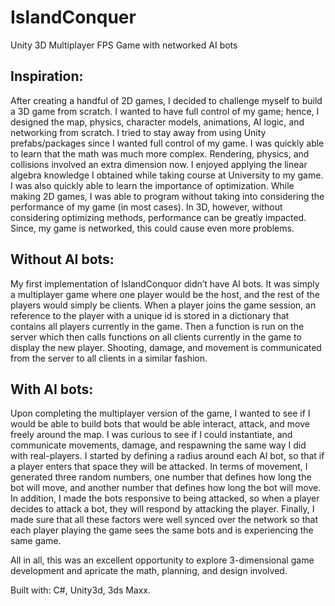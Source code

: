 # IslandConquer
Unity 3D Multiplayer FPS Game with networked AI bots

<h2>Inspiration:</h2> 
After creating a handful of 2D games, I decided to challenge myself to build a 3D game from scratch. I wanted to have full control of my game; hence, I designed the map, physics, character models, animations, AI logic, and networking from scratch. I tried to stay away from using Unity prefabs/packages since I wanted full control of my game. 
I was quickly able to learn that the math was much more complex. Rendering, physics, and collisions involved an extra dimension now. I enjoyed applying the linear algebra knowledge I obtained while taking course at University to my game. 
I was also quickly able to learn the importance of optimization. While making 2D games, I was able to program without taking into considering the performance of my game (in most cases). In 3D, however, without considering optimizing methods, performance can be greatly impacted. Since, my game is networked, this could cause even more problems. 

<h2>Without AI bots:</h2>
My first implementation of IslandConquor didn’t have AI bots. It was simply a multiplayer game where one player would be the host, and the rest of the players would simply be clients. When a player joins the game session, an reference to the player with a unique id is stored in a dictionary that contains all players currently in the game. Then a function is run on the server which then calls functions on all clients currently in the game to display the new player. Shooting, damage, and movement is communicated from the server to all clients in a similar fashion. 

<h2>With AI bots:</h2>
Upon completing the multiplayer version of the game, I wanted to see if I would be able to build bots that would be able interact, attack, and move freely around the map. I was curious to see if I could instantiate, and communicate movements, damage, and respawning the same way I did with real-players. I started by defining a radius around each AI bot, so that if a player enters that space they will be attacked. In terms of movement, I generated three random numbers, one number that defines how long the bot will move, and another number that defines how long the bot will move. In addition, I made the bots responsive to being attacked, so when a player decides to attack a bot, they will respond by attacking the player. Finally, I made sure that all these factors were well synced over the network so that each player playing the game sees the same bots and is experiencing the same game. 

All in all, this was an excellent opportunity to explore 3-dimensional game development and apricate the math, planning, and design involved. 

Built with: C#, Unity3d, 3ds Maxx.
